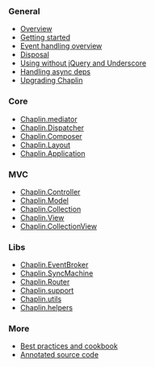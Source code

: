### General

* [Overview](./)
* [Getting started](./getting_started.html)
* [Event handling overview](./events.html)
* [Disposal](./disposal.html)
* [Using without jQuery and Underscore](./no_deps.html)
* [Handling async deps](./handling_async.html)
* [Upgrading Chaplin](./upgrading.html)

### Core
* <a href="./chaplin.mediator.html" title="Global event bus">Chaplin.mediator</a>
* <a href="./chaplin.dispatcher.html" title="Broker between router and controller">Chaplin.Dispatcher</a>
* <a href="./chaplin.composer.html" title="Handles reuse of views between controller actions">Chaplin.Composer</a>
* <a href="./chaplin.layout.html" title="Top-level application view">Chaplin.Layout</a>
* <a href="./chaplin.application.html" title="Application boostrapper">Chaplin.Application</a>

### MVC
* <a href="./chaplin.controller.html" title="For initializing models, collections and views">Chaplin.Controller</a>
* <a href="./chaplin.model.html" title="Chaplin&rsquo;s extension of `Backbone.Model`">Chaplin.Model</a>
* <a href="./chaplin.collection.html" title="Chaplin&rsquo;s extension of `Backbone.Collection`">Chaplin.Collection</a>
* <a href="./chaplin.view.html" title="Chaplin&rsquo;s extension of `Backbone.View`">Chaplin.View</a>
* <a href="./chaplin.collection_view.html" title="An extension of `Chaplin.View` for displaying collections">Chaplin.CollectionView</a>

### Libs
* <a href="./chaplin.event_broker.html" title="Mixin for communication with the mediator">Chaplin.EventBroker</a>
* <a href="./chaplin.sync_machine.html" title="Mixin for handling sync state">Chaplin.SyncMachine</a>
* <a href="./chaplin.router.html" title="Replacement for `Backbone.Router`">Chaplin.Router</a>
* <a href="./chaplin.support.html" title="Detection of browser features">Chaplin.support</a>
* <a href="./chaplin.utils.html" title="Generic utility functions">Chaplin.utils</a>
* <a href="./chaplin.helpers.html" title="Helpers with Chaplin integration">Chaplin.helpers</a>

### More
* [Best practices and cookbook](https://github.com/chaplinjs/chaplin/wiki/)
* [Annotated source code](http://chaplinjs.org/annotated/chaplin.html)
